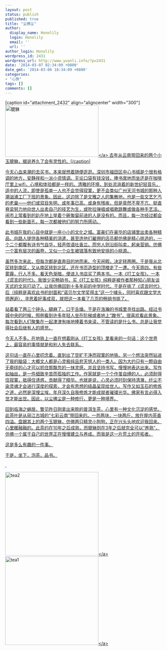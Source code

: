 ```yaml
---
layout: post
status: publish
published: true
title: "尘拂尘"
author:
  display_name: Honolily
  login: Honolily
  email: ''
  url: ''
author_login: Honolily
wordpress_id: 2431
wordpress_url: http://www.yuanli.info/?p=2431
date: '2014-03-07 02:34:09 +0800'
date_gmt: '2014-03-06 18:34:09 +0800'
categories:
- "心旅"
tags: []
comments: []
---
```

<p>[caption id="attachment_2432" align="aligncenter" width="300"]<a href="http:&#47;&#47;www.yuanli.info&#47;archives&#47;2431.html&#47;pet" rel="attachment wp-att-2432"><img class="size-medium wp-image-2432" alt="貔貅" src="http:&#47;&#47;www.yuanli.info&#47;wp-content&#47;uploads&#47;2014&#47;03&#47;pet-300x166.jpg" width="300" height="166" &#47;><&#47;a> 去年从云南带回来的两个小玉貔貅，据说养久了会有灵性的。[&#47;caption]</p>
<p>今天心血来潮的去买书，本来就想着随便逛逛。深圳市福田区中心书城是个很有格调的地方，安静祥和一派小资情调。无论口袋有钱没钱，捧书席地而坐还是在咖啡厅里上wifi，心境和体验都是一样的。清雅的环境，到处流淌着的新世纪轻音乐，适中的人流，即使是孤单一人也不会觉得寂寞，更不会类似广州天河书城的那种人潮汹涌工厂下班的景象。因此，这边除了是文雅之人的集散地，也是一些文艺乞丐的老巢&mdash;&mdash;他们或双目失明、或年事已高、或身有残疾，但是竟然不卑不亢、挺直脊梁努力地向世人出卖自己的技艺为生，或吹拉弹唱或唱歌跳舞或做各种手艺活。闹市上常看到的趴在地上举着个碗匍匐前进的人是没有的。而且，每一次经过都会看到一些新面孔，每一次都被他们的努力所感动。</p>
<p>此书城在我的心目中就是一座小小的文化之城。富豪们在豪华的店铺里出卖各种精品，向路人提供各种精美的消遣，甚至连他们雇佣的店员都仿佛是精心挑选的，一个二个都腹有诗书气自华，轻声侬语吐香兰。而穷人则沿街叫卖，躬亲营销。仿佛一个富有层次的画卷，又似一个众生被错落有致地安排的小桃源。</p>
<p>虽然多次来此，但每次都是直奔目的地而来。今天闲暇，决定转两圈。于是我从北区转到南区，又从南区转到北区，还在书页造型的顶楼走了一遭。今天周四，有些雾霾，行人不多。看天色渐暗，便进入书店买了两本书。一本《打工女孩》，一本《谎言的时代》。我很少买畅销书，买《打工女孩》纯粹是被作者那种知心朋友谈天式的文风打动了。让我仿佛回到十多年前的中学时代。于是在挑了《谎言时代》后（纯粹是喜欢此书的封面和&ldquo;诺贝尔文学奖得主&rdquo;这一个噱头，同时喜欢跟文学大师邂逅），寻思着好事成双，就把这一本看了几页的畅销书挑了。</p>
<p>站着看了两三个钟头，腿麻了，口干舌燥。于是在浩瀚的书城里寻找出路。经过书城中央的时候，照例看到许多年轻人坐在阶梯或者地上&ldquo;蹭书&rdquo;。很喜欢看此景象。每次看到人们聚集在一起津津有味地捧着书来读，不管读的是什么书，总是让我觉得社会后继有人的感觉。</p>
<p>今天人不多。在地铁上一直在想着刚从《打工女孩》里看来的一句话：这个世界上，最容易的事情就是和别人失去联系。</p>
<p>这句话一直在心里叨念着。直到出了空旷干净而寂寞的地铁。另一个想法突然钻进了我的脑袋：大概文人都是心灵极纯且悲天悯人的一类人。因为大约只有一颗自由无牵绊的心才可以抓住那飘忽的一抹灵感，并且坚持书写，慢慢地表达出来。写作如抽丝，是一件细致辛苦而孤独的工作。作家就是一个个作茧自缚的人，必须耐得住寂寞，抵得住诱惑，贡献得了精华。也就是说，心灵必须时刻保持清澈，纤尘不染灵魂才会进行深度的探索，才会有思想的结晶呈现给世人。写作又如玉石的修炼之道，必然是深埋尘埃，年月深久自我修炼才能成就者璀璨光华。佛家有言必得入世才能出世。因此，以尘拂尘是一种修行，更是一种境界。</p>
<p>回到临海之蜗居，瞥见昨日刚拿出来晾的普洱生茶，心里有一种文化沉淀的感觉。此茶叶是从丽江古城的&ldquo;七彩云南&rdquo;带回来的。一共两块，一块两斤，放在屋内茶香四溢。盘踞其上的两个玉貔貅，仿佛两只精灵小狗狗，正在兴头头地欢迎我回来。心里暖融融的。此茶约在10年之后成熟，而貔貅则在3年之后就完全可以&ldquo;养熟&rdquo;，仿佛一个属于自己的世界正在慢慢建立与养成。而我是这一片荒土的开拓者。</p>
<p>这是多么有趣的一件事。</p>
<p>于是，坐下，泡茶，品书。</p>
<p>&nbsp;</p>
<p><a href="http:&#47;&#47;www.yuanli.info&#47;archives&#47;2431.html&#47;tea2" rel="attachment wp-att-2433"><img class="aligncenter size-medium wp-image-2433" alt="tea2" src="http:&#47;&#47;www.yuanli.info&#47;wp-content&#47;uploads&#47;2014&#47;03&#47;tea2-300x269.jpg" width="300" height="269" &#47;><&#47;a><a href="http:&#47;&#47;www.yuanli.info&#47;archives&#47;2431.html&#47;tea1" rel="attachment wp-att-2439"><img class="aligncenter size-medium wp-image-2439" alt="tea1" src="http:&#47;&#47;www.yuanli.info&#47;wp-content&#47;uploads&#47;2014&#47;03&#47;tea1-300x285.jpg" width="300" height="285" &#47;><&#47;a></p>
